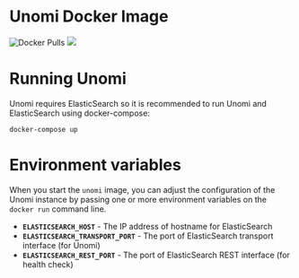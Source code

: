 # Unomi Docker Image

![Docker Pulls](https://img.shields.io/docker/pulls/mikeghen/unomi.svg)
 [![](https://images.microbadger.com/badges/version/mikeghen/unomi:1.3.svg)](https://microbadger.com/images/mikeghen/unomi:1.3 "Get your own version badge on microbadger.com")
# Running Unomi
Unomi requires ElasticSearch so it is recommended to run Unomi and ElasticSearch using docker-compose:
```
docker-compose up
```

# Environment variables

When you start the `unomi` image, you can adjust the configuration of the Unomi instance by passing one or more environment variables on the `docker run` command line.

- **`ELASTICSEARCH_HOST`** - The IP address of hostname for ElasticSearch
- **`ELASTICSEARCH_TRANSPORT_PORT`** - The port of ElasticSearch transport interface (for Unomi)
- **`ELASTICSEARCH_REST_PORT`** - The port of ElasticSearch REST interface (for health check)
